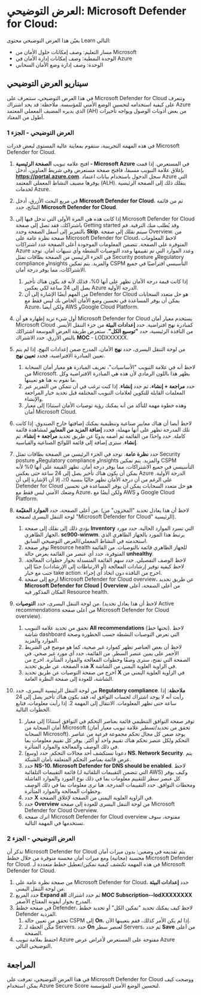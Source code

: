 <!---
---
العرض التوضيحي: العنوان: 'Microsoft Defender for Cloud' مسار التعلم/الوحدة النمطية/الوحدة: 'مسار التعلم: وصف إمكانات حلول الأمان من Microsoft؛ الوحدة: العنوان: "استكشاف Microsoft Defender for Cloud' مسار التعلم/الوحدة النمطية/الوحدة: "مسار التعلم: وصف إمكانات حلول الأمان من Microsoft؛ الوحدة النمطية 2: وصف إمكانيات إدارة الأمان في Azure؛ الوحدة 3: وصف إدارة الوضع الأمني السحابي"
---
--->

# العرض التوضيحي: Microsoft Defender for Cloud:

يعيّن هذا العرض التوضيحي محتوى Learn التالي:

- مسار التعليم: وصف إمكانات حلول الأمان من Microsoft
- الوحدة النمطية: وصف إمكانات إدارة الأمان في Azure
- الوحدة: وصف إدارة وضع الأمان السحابي

## سيناريو العرض التوضيحي

في هذا العرض التوضيحي، ستتعرف على Microsoft Defender for Cloud وتتعرف على كيفية استخدامه لتحسين الوضع الأمني للمؤسسة.  ملاحظة: قد يحد اشتراك Azure الذي يديره المضيف المعملي المعتمد (AH) من بعض أذونات الوصول ويواجه تأخيرات أطول من المعتاد.

### العرض التوضيحي - الجزء 1

في هذه المهمة التجريبية، ستقوم بمعاينة عالية المستوى لبعض قدرات Microsoft Defender for Cloud.

1. افتح علامة تبويب **الصفحة الرئيسية - Microsoft Azure** في المستعرض.  إذا قمت بإغلاق علامة التبويب مسبقا، فافتح صفحة مستعرض وفي شريط العناوين، أدخل **https://portal.azure.com**. سجل الدخول باستخدام بيانات اعتماد Azure التي يوفرها مضيف النشاط المعملي المعتمد (ALH).  ينقلك ذلك إلى الصفحة الرئيسية لخدمات Azure.

1. في مربع البحث الأزرق، أدخل **Microsoft Defender for Cloud**، ثم من قائمة النتائج، حدد **Microsoft Defender for Cloud**.

1. إذا كانت هذه هي المرة الأولى التي تدخل فيها إلى Microsoft Defender for Cloud باشتراكك، فقد تصل إلى صفحة Getting started وقد يُطلب منك الترقية.  قم بالتمرير إلى أسفل الصفحة وحدد **Skip**.  سيتم نقلك إلى صفحة Overview. من صفحة نظرة عامة على Microsoft Defender for Cloud، لاحظ المعلومات المتوفرة على الصفحة.  تتضمن المعلومات الموجودة أعلى الصفحة عدد اشتراكات Azure وعدد الموارد التي تم تقييمها وعدد التوصيات النشطة وأي تنبيهات أمان.  توجد في الجزء الرئيسي من الصفحة بطاقات تمثل Security posture وRegulatory compliance وInsights والمزيد.  يتم تمكين CSPM التأسيسي افتراضيًا في جميع الاشتراكات، مما يوفر درجة أمان.  
    1. إذا كانت قيمة درجة الأمان تظهر على أنها 0%، فذلك لأنه قد يكون هناك تأخير يصل إلى 24 ساعة لكي يعكس Azure الدرجة الأولية.  
    1. من المهم أيضًا الإشارة إلى أن Defender for Cloud هو حل متعدد السحابات يمكن أن يوفر المساعدة في تحسين وضع الأمان الخاص بك ليس فقط مع Azure، ولكن أيضا AWS وGoogle Cloud Platform.

1. أول شيء تريد إظهاره هو أن Microsoft Defender for Cloud يستخدم معيار أمان Microsoft Cloud كمبادرة نهج افتراضية.  حدد **إعدادات البيئة** من جزء التنقل الأيسر. من النافذة الرئيسية، حدد **"توسيع الكل"**.  ستعرض طريقة العرض الموسعة اشتراكك بالنص الأزرق.  حدد الاشتراك **MOC** - LODXXXXXX.

1. من لوحة التنقل اليسرى، حدد **نهج** الأمان، المدرج ضمن إعدادات النهج. إذا لم يتم تعيين المبادرة الافتراضية، فحدد **تعيين نهج**.
    1. لاحظ أنه في علامة التبويب "الأساسيات"، تعريف المبادرة هو معيار أمان السحابة من Microsoft.  يظهر هذا باللون الرمادي لأن هذه هي المبادرة الافتراضية وكل ما نقوم به هنا هو تعيينها.
    1. حدد **مراجعة + إنشاء**، ثم حدد **إنشاء**. إذا كنت ترغب في أن تتمكن من التمرير عبر المعلمات القابلة للتكوين لعلامات التبويب المختلفة قبل تحديد خيار المراجعة والإنشاء.
    1. وهذه خطوة مهمة للتأكد من أنه يمكنك رؤية توصيات الأمان استنادًا إلى معيار أمان Microsoft Cloud.  

1. لاحظ أيضا أن هناك معايير صناعية وتنظيمية يمكنك إضافتها خارج الصندوق. إذا كانت تلك المدرجة تظهر على أنها مهملة، فحدد **إضافة المزيد من المعايير** لمشاهدة قائمة كاملة.  حدد واحدًا من القائمة ثم أضفه يدويًا عن طريق تحديد **مراجعة + إنشاء**، ثم **إنشاء**.  سترى إضافة إلى قائمة اللوائح الصناعية والقياسية.

1. حدد **نظرة عامة**.  توجد في الجزء الرئيسي من الصفحة بطاقات تمثل Security posture وRegulatory compliance وInsights والمزيد.  يتم تمكين CSPM التأسيسي في جميع الاشتراكات، مما يوفر درجة أمان. تظهر القيمة على أنها 0% لأنه يمكن أن يكون هناك تأخير يصل إلى 24 ساعة حتى يعكس Azure الدرجة الأولية.  على الرغم من أن درجة الأمان تظهر حاليًا بنسبة 0٪، إلا أن الإشارة إلى أن Defender for Cloud هو حل متعدد السحابات يمكن أن يوفر المساعدة في تحسين وضعك الأمني ليس فقط مع Azure، ولكن أيضًا مع AWS و Google Cloud Platform.

1. من أعلى الصفحة، حدد **الموارد المقيّمة**.  (لاحظ أن هذا يعادل تحديد "المخزون" من لوحة التنقل اليسرى لصفحة "Microsoft Defender for Cloud" الرئيسية).
    1. يؤدي ذلك إلى نقلك إلى صفحة **Inventory** التي تسرد الموارد الحالية. حدد مورد الجهاز الظاهري، **sc900-winwm**. يرتبط هذا المورد بالجهاز الظاهري الذي استخدمته في النشاط المعملي/العرض التوضيحي السابق.
    1. توفر صفحة Resource health للجهاز الظاهري قائمة بالتوصيات.  من القائمة المتوفرة، حدد أي عنصر من القائمة يعرض حالة **unhealthy**.
    1. لاحظ الوصف التفصيلي.  حدد سهم القائمة المنسدلة بجوار خطوات المعالجة. لاحظ كيفية توفير إرشادات المعالجة (أو الارتباطات إلى الإرشادات) جنبًا إلى جنب مع خيار take action.  اخرج من النافذة دون اتخاذ أي إجراء.
    1. ارجع إلى صفحة Microsoft Defender for Cloud overview، عن طريق تحديد **Microsoft Defender for Cloud | Overview** من أعلى الصفحة، أعلى المكان المذكور فيه Resource health.

1. من لوحة التنقل اليسرى، حدد **التوصيات**.  (لاحظ أن هذا يعادل تحديد Active recommendations من أعلى صفحة Microsoft Defender for Cloud overview).
    1. تحقق من تحديد علامة التبويب **All recommendations** (تحتها خط).  لاحظ شاشة dashboard التي تعرض التوصيات النشطة حسب الخطورة وصحة الموارد والمزيد.
    1. لاحظ أن بعض العناصر تظهر كموارد غير صحية، كما هو موضح في الشريط الأحمر على يمين عنصر السطر.  من القائمة، حدد أي مورد غير صحي.  في الصفحة التي تفتح، سترى وصفًا وخطوات المعالجة والموارد المتأثرة. اخرج من هذه الصفحة، عن طريق تحديد **X** في الزاوية العلوية اليمنى من الشاشة.
    1. اخرج من صفحة التوصيات عن طريق تحديد **X** في الزاوية العلوية اليمنى من الشاشة، للعودة إلى صفحة النظرة العامة.

1. من لوحة التنقل الرئيسية اليسرى، حدد **Regulatory compliance**.  **ملاحظة**: إذا رأيت أنه لا يوجد اشتراك لحساب التوافق له، فقد يكون هناك تأخير يصل إلى 24 ساعة حتى تظهر المعلومات. الانتقال إلى المهمة 2.  إذا رأيت معلومات، فتابع الخطوات التالية.
    1. توفر صفحة التوافق التنظيمي قائمة بعناصر التحكم في التوافق استنادًا إلى معيار أمان السحابة من Microsoft (تحقق من تحديد/تسطير علامة تبويب معيار أمان السحابة Microsoft). يوجد ضمن كل مجال تحكم مجموعة فرعية من عناصر التحكم ولكل عنصر تحكم هناك تقييم واحد أو أكثر. يوفر كل تقييم معلومات بما في ذلك الوصف والمعالجة والموارد المتأثرة.
    1. دعونا نستكشف أحد مجالات التحكم. حدد (وسع) **NS. Network Security**. يتم عرض قائمة بعناصر التحكم المتعلقة بأمان الشبكة.
    1. حدد **NS-10. Microsoft Defender for DNS should be enabled**. لاحظ قائمة التقييمات التلقائية (التي تتضمن التقييمات التلقائية لـ AWS) وكيف يوفر كل عنصر سطر للتقييم معلومات بما في ذلك نوع المورد والموارد الفاشلة ومحطات التوافق. حدد التقييمات المدرجة.  هنا ترى معلومات بما في ذلك الوصف وخطوات المعالجة والموارد المتأثرة.
    1. حدد **X** في الزاوية العلوية اليمنى من الصفحة لإغلاق الصفحة.
    1. حدد **Overview** من لوحة التنقل اليسرى للعودة إلى صفحة Microsoft Defender for Cloud Overview.
    1. اترك صفحة Microsoft Defender for Cloud overview مفتوحة، سوف تستخدمها في المهمة التالية.

### العرض التوضيحي - الجزء 2

تذكر أن Microsoft Defender for Cloud يتم تقديمه في وضعين: بدون ميزات أمان محسنة (مجانية) ومع ميزات أمان محسنة متوفرة من خلال خطط Microsoft Defender for Cloud. في هذه المهمة تكتشف كيفية تمكين/تعطيل خطط متعددة لـ Microsoft Defender for Cloud.

1. من صفحة نظرة عامة على Microsoft Defender for Cloud، حدد **إعدادات البيئة** من لوحة التنقل اليمنى.
1. حدد المربع **Expand all** ثم حدد اشتراك **MOC Subscription--lodXXXXXXXX** المدرج بجوار أيقونة المفتاح الأصفر.
1. في صفحة خطط Defender، لاحظ كيف يمكنك تحديد "تمكين الكل" أو تحديد خطط Defender الفردية. 
    1. تحقق من تعيين حالة CSPM إلى **On**، إذا لم يكن الأمر كذلك، فقم بتعيينها الآن.  
    1. مكّن الخطة لـ Servers.  حدد **On** لعنصر سطر Servers، ثم حدد **Save** من أعلى الصفحة.
1. احتفظ بعلامة تبويب Azure مفتوحة على المستعرض لأغراض عرض Azure التوضيحي التالي.

## المراجعة

في هذا العرض التوضيحي، تعرفت على Microsoft Defender for Cloud ووضحت كيف يمكن استخدام Azure Secure Score لتحسين الوضع الأمني للمؤسسة.
